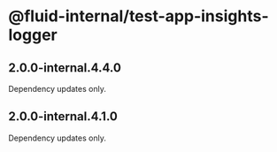 # @fluid-internal/test-app-insights-logger

## 2.0.0-internal.4.4.0

Dependency updates only.

## 2.0.0-internal.4.1.0

Dependency updates only.
